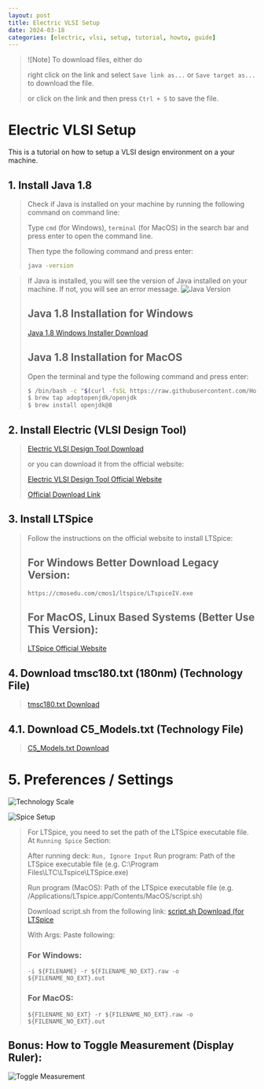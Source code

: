 ```yaml
---
layout: post
title: Electric VLSI Setup
date: 2024-03-18
categories: [electric, vlsi, setup, tutorial, howto, guide]
---
```



> ![Note] To download files, either do 
> 
> right click on the link and select `Save link as...` or `Save target as...` to download the file.
>
> or click on the link and then press `Ctrl + S` to save the file.

# Electric VLSI Setup

This is a tutorial on how to setup a VLSI design environment on a your machine.

## 1. Install Java 1.8

> Check if Java is installed on your machine by running the following command on command line:
>
> Type `cmd` (for Windows), `terminal` (for MacOS) in the search bar and press enter to open the command line.
> 
> Then type the following command and press enter:
> 
>```bash
>java -version
>```

> If Java is installed, you will see the version of Java installed on your machine. If not, you will see an error message.
> ![Java Version](https://samet-byte.github.io/electric_vlsi_stuff/java_version.png)
>
> ## Java 1.8 Installation for Windows
> [Java 1.8 Windows Installer Download](https://samet-byte.github.io/electric_vlsi_stuff/JavaSetup8u401.exe)
> 
> ## Java 1.8 Installation for MacOS
> 
> Open the terminal and type the following command and press enter:
> 
> ```bash
> $ /bin/bash -c "$(curl -fsSL https://raw.githubusercontent.com/Homebrew/install/HEAD/install.sh)"
> $ brew tap adoptopenjdk/openjdk
> $ brew install openjdk@8
> ```



## 2. Install Electric (VLSI Design Tool)
> [Electric VLSI Design Tool Download](https://samet-byte.github.io/electric_vlsi_stuff/electricBinary-9.07.jar)
> 
> or you can download it from the official website:
> 
> [Electric VLSI Design Tool Official Website](http://www.staticfreesoft.com/productsFree.html)
> 
> [Official Download Link](https://ftp.gnu.org/pub/gnu/electric/electric-9.07.jar)


## 3. Install LTSpice
> Follow the instructions on the official website to install LTSpice:
> ## For Windows Better Download Legacy Version:
> `https://cmosedu.com/cmos1/ltspice/LTspiceIV.exe`
> ## For MacOS, Linux Based Systems (Better Use This Version):
> [LTSpice Official Website](https://www.analog.com/en/design-center/design-tools-and-calculators/ltspice-simulator.html)

## 4. Download tmsc180.txt (180nm) (Technology File)
> [tmsc180.txt Download](https://samet-byte.github.io/electric_vlsi_stuff/tmsc180.txt)

## 4.1. Download C5_Models.txt (Technology File)
> [C5_Models.txt Download](https://samet-byte.github.io/electric_vlsi_stuff/C5_Models.txt)


# 5. Preferences / Settings

![Technology Scale](https://samet-byte.github.io/electric_vlsi_stuff/tech_scale.png)

![Spice Setup](https://samet-byte.github.io/electric_vlsi_stuff/spice_setup.png)

> For LTSpice, you need to set the path of the LTSpice executable file.
> At `Running Spice` Section:
> 
> After running deck: `Run, Ignore Input`
> Run program: Path of the LTSpice executable file (e.g. C:\Program Files\LTC\LTspice\LTSpice.exe)
>
> Run program (MacOS): Path of the LTSpice executable file (e.g. /Applications/LTspice.app/Contents/MacOS/script.sh)
>
> Download script.sh from the following link:
> [script.sh Download (for LTSpice](https://samet-byte.github.io/electric_vlsi_stuff/script.sh)
> 
> With Args: Paste following: 
>
> ### For Windows:
> 
> `-i ${FILENAME} -r ${FILENAME_NO_EXT}.raw -o ${FILENAME_NO_EXT}.out`
> 
> ### For MacOS:
> 
> `${FILENAME_NO_EXT} -r ${FILENAME_NO_EXT}.raw -o ${FILENAME_NO_EXT}.out`
> 


## Bonus: How to Toggle Measurement (Display Ruler):
![Toggle Measurement](https://samet-byte.github.io/electric_vlsi_stuff/toggle_measurement.png)